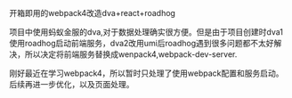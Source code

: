 开箱即用的webpack4改造dva+react+roadhog

项目中使用蚂蚁金服的dva,对于数据处理确实很方便。但是由于项目创建时dva1使用roadhog启动前端服务，dva2改用umi后roadhog遇到很多问题都不太好解决，所以决定将前端服务替换成wenpack4,webpack-dev-server.

刚好最近在学习webpack4，所以暂时只处理了使用webpack配置和服务启动。后续再进一步优化，以及页面处理。
